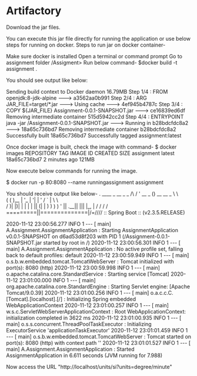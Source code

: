 # Artifactory
Download the jar files.

You can execute this jar file directly for running the application or use below steps for running on docker.
Steps to run jar on docker container-

Make sure docker is installed
Open a terminal or command prompt
Go to assignment folder /Assigment>
Run below command-
$docker build -t assignment .

You should see output like below:

Sending build context to Docker daemon 16.79MB Step 1/4 : FROM openjdk:8-jdk-alpine ---> a3562aa0b991 Step 2/4 : ARG JAR_FILE=target/*.jar ---> Using cache ---> 4ef945b4787c Step 3/4 : COPY ${JAR_FILE} Assignment-0.0.1-SNAPSHOT.jar ---> ce16839ed6df Removing intermediate container 515d5942cc2d Step 4/4 : ENTRYPOINT java -jar /Assignment-0.0.1-SNAPSHOT.jar ---> Running in b28bdcfdc8a2 ---> 18a65c736bd7 Removing intermediate container b28bdcfdc8a2 Successfully built 18a65c736bd7 Successfully tagged assignment:latest

Once docker image is built, check the image with command- $ docker images
REPOSITORY TAG IMAGE ID CREATED SIZE assignment latest 18a65c736bd7 2 minutes ago 121MB

Now execute below commands for running the image.

$ docker run -p 80:8080 --name runningassignment assignment



You should receive output like below- . ____ _ __ _ _ /\ / ' __ _ () __ __ _ \ \ \
( ( )__ | '_ | '| | ' / ` | \ \ \
\/ )| |)| | | | | || (| | ) ) ) ) ' || .__|| ||| |_, | / / / / =========||==============|/=//// :: Spring Boot :: (v2.3.5.RELEASE)

2020-11-12 23:00:56.277 INFO 1 --- [ main] A.Assignment.AssignmentApplication : Starting AssignmentApplication v0.0.1-SNAPSHOT on d6ad53d8f203 with PID 1 (/Assignment-0.0.1-SNAPSHOT.jar started by root in /) 2020-11-12 23:00:56.301 INFO 1 --- [ main] A.Assignment.AssignmentApplication : No active profile set, falling back to default profiles: default 2020-11-12 23:00:59.949 INFO 1 --- [ main] o.s.b.w.embedded.tomcat.TomcatWebServer : Tomcat initialized with port(s): 8080 (http) 2020-11-12 23:00:59.998 INFO 1 --- [ main] o.apache.catalina.core.StandardService : Starting service [Tomcat] 2020-11-12 23:01:00.000 INFO 1 --- [ main] org.apache.catalina.core.StandardEngine : Starting Servlet engine: [Apache Tomcat/9.0.39] 2020-11-12 23:01:00.256 INFO 1 --- [ main] o.a.c.c.C.[Tomcat].[localhost].[/] : Initializing Spring embedded WebApplicationContext 2020-11-12 23:01:00.257 INFO 1 --- [ main] w.s.c.ServletWebServerApplicationContext : Root WebApplicationContext: initialization completed in 3622 ms 2020-11-12 23:01:00.935 INFO 1 --- [ main] o.s.s.concurrent.ThreadPoolTaskExecutor : Initializing ExecutorService 'applicationTaskExecutor' 2020-11-12 23:01:01.459 INFO 1 --- [ main] o.s.b.w.embedded.tomcat.TomcatWebServer : Tomcat started on port(s): 8080 (http) with context path '' 2020-11-12 23:01:01.527 INFO 1 --- [ main] A.Assignment.AssignmentApplication : Started AssignmentApplication in 6.611 seconds (JVM running for 7.988)

Now access the URL "http://localhost/units/si?units=degree/minute"
